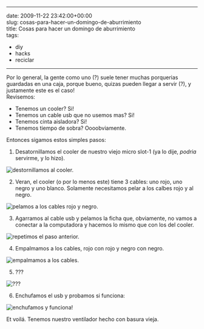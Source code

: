 
---
date: 2009-11-22 23:42:00+00:00  
slug: cosas-para-hacer-un-domingo-de-aburrimiento  
title: Cosas para hacer un domingo de aburrimiento  
tags:  
- diy  
- hacks  
- reciclar  

---
  
Por lo general, la gente como uno (?) suele tener muchas porquerias guardadas en una caja, porque bueno, quizas pueden llegar a servir (?), y justamente este es el caso!  
Revisemos:  
- Tenemos un cooler? Si!  
- Tenemos un cable usb que no usemos mas? Si!  
- Tenemos cinta aisladora? Si!  
- Tenemos tiempo de sobra? Oooobviamente.  
  
Entonces sigamos estos simples pasos:  
  
1. Desatornillamos el cooler de nuestro viejo micro slot-1 (ya lo dije, _podria_ servirme, y lo hizo).  
  
![destornillamos al cooler.](http://cacavoladora.org/img/fan/DSC00284.JPG)  
  
2. Veran, el cooler (o por lo menos este) tiene 3 cables: uno rojo, uno negro y uno blanco. Solamente necesitamos pelar a los calbes rojo y al negro.  
  
![pelamos a los cables rojo y negro.](http://cacavoladora.org/img/fan/DSC00286.JPG)  
  
3. Agarramos al cable usb y pelamos la ficha que, obviamente, no vamos a conectar a la computadora y hacemos lo mismo que con los del cooler.  
  
![repetimos el paso anterior.](http://cacavoladora.org/img/fan/DSC00287.JPG)  
  
4. Empalmamos a los cables, rojo con rojo y negro con negro.  
  
![empalmamos a los cables.](http://cacavoladora.org/img/fan/DSC00288.JPG)  
  
5. ???  
  
![???](http://cacavoladora.org/img/fan/mrhorse.jpg)  
  
6. Enchufamos el usb y probamos si funciona:  
  
![enchufamos y funciona!](http://cacavoladora.org/img/fan/DSC00289.JPG)  
  
Et voilá. Tenemos nuestro ventilador hecho con basura vieja.  
